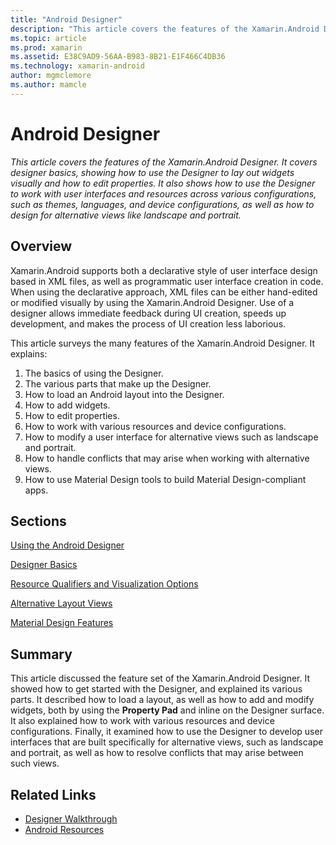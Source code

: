 ```yaml
---
title: "Android Designer"
description: "This article covers the features of the Xamarin.Android Designer. It covers designer basics, showing how to use the Designer to lay out widgets visually and how to edit properties. It also shows how to use the Designer to work with user interfaces and resources across various configurations, such as themes, languages, and device configurations, as well as how to design for alternative views like landscape and portrait."
ms.topic: article
ms.prod: xamarin
ms.assetid: E38C9AD9-56AA-B983-8B21-E1F466C4DB36
ms.technology: xamarin-android
author: mgmclemore
ms.author: mamcle
---
```


# Android Designer

_This article covers the features of the Xamarin.Android Designer. It covers designer basics, showing how to use the Designer to lay out widgets visually and how to edit properties. It also shows how to use the Designer to work with user interfaces and resources across various configurations, such as themes, languages, and device configurations, as well as how to design for alternative views like landscape and portrait._


## Overview

Xamarin.Android supports both a declarative style of user interface design
based in XML files, as well as programmatic user interface creation in code.
When using the declarative approach, XML files can be either hand-edited or
modified visually by using the Xamarin.Android Designer. Use of a designer
allows immediate feedback during UI creation, speeds up development, and makes
the process of UI creation less laborious.

This article surveys the many features of the Xamarin.Android Designer. It
explains:

1.  The basics of using the Designer.
2.  The various parts that make up the Designer.
3.  How to load an Android layout into the Designer.
4.  How to add widgets.
5.  How to edit properties.
6.  How to work with various resources and device configurations.
7.  How to modify a user interface for alternative views such as landscape and portrait. 
8.  How to handle conflicts that may arise when working with alternative views. 
9.  How to use Material Design tools to build Material Design-compliant apps.



## Sections

 [Using the Android Designer](~/android/user-interface/android-designer/designer-walkthrough.md)

 [Designer Basics](~/android/user-interface/android-designer/designer-basics.md)

 [Resource Qualifiers and Visualization Options](~/android/user-interface/android-designer/resource-qualifiers.md)

 [Alternative Layout Views](~/android/user-interface/android-designer/alternative-layout-views.md)

 [Material Design Features](~/android/user-interface/android-designer/material-design-features.md)



## Summary

This article discussed the feature set of the Xamarin.Android Designer. 
It showed how to get started with the Designer, and explained its 
various parts. It described how to load a layout, as well as how to add 
and modify widgets, both by using the **Property Pad** and inline on 
the Designer surface. It also explained how to work with various 
resources and device configurations. Finally, it examined how to use 
the Designer to develop user interfaces that are built specifically for 
alternative views, such as landscape and portrait, as well as how to 
resolve conflicts that may arise between such views. 



## Related Links

- [Designer Walkthrough](~/android/user-interface/android-designer/designer-walkthrough.md)
- [Android Resources](~/android/app-fundamentals/resources-in-android/index.md)
